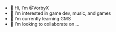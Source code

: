 - 👋 Hi, I’m @VorbyX
- 👀 I’m interested in game dev, music, and games
- 🌱 I’m currently learning GMS
- 💞️ I’m looking to collaborate on ...

<!---
VorbyX/VorbyX is a ✨ special ✨ repository because its `README.md` (this file) appears on your GitHub profile.
You can click the Preview link to take a look at your changes.
--->
